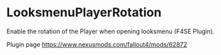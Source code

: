 # LooksmenuPlayerRotation

Enable the rotation of the Player when opening looksmenu (F4SE Plugin).

Plugin page https://www.nexusmods.com/fallout4/mods/62872
